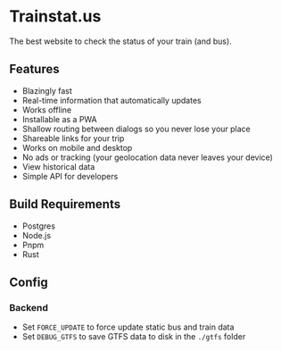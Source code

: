 # Trainstat.us

The best website to check the status of your train (and bus).

## Features

- Blazingly fast
- Real-time information that automatically updates
- Works offline
- Installable as a PWA
- Shallow routing between dialogs so you never lose your place
- Shareable links for your trip
- Works on mobile and desktop
- No ads or tracking (your geolocation data never leaves your device)
- View historical data
- Simple API for developers

## Build Requirements

- Postgres
- Node.js
- Pnpm
- Rust

## Config

### Backend

- Set `FORCE_UPDATE` to force update static bus and train data
- Set `DEBUG_GTFS` to save GTFS data to disk in the `./gtfs` folder
